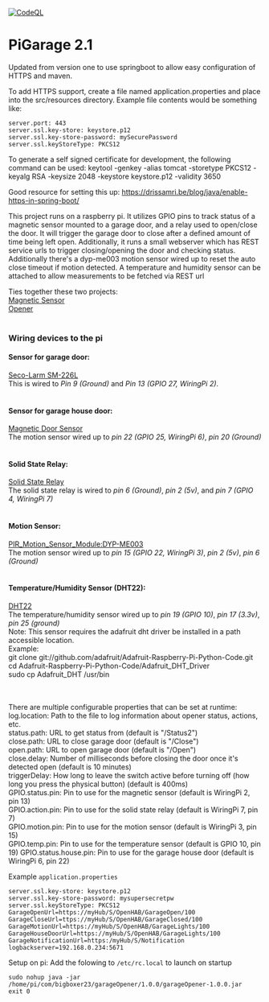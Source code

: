 [![CodeQL](https://github.com/bigboxer23/PiGarage2/actions/workflows/codeql.yml/badge.svg)](https://github.com/bigboxer23/PiGarage2/actions/workflows/codeql.yml)

PiGarage 2.1
============

Updated from version one to use springboot to allow easy configuration of HTTPS and maven.

To add HTTPS support, create a file named application.properties and place into the src/resources directory.  Example
file contents would be something like:

```
server.port: 443
server.ssl.key-store: keystore.p12
server.ssl.key-store-password: mySecurePassword
server.ssl.keyStoreType: PKCS12
```

To generate a self signed certificate for development, the following command can be used:
keytool -genkey -alias tomcat -storetype PKCS12 -keyalg RSA -keysize 2048 -keystore keystore.p12 -validity 3650

Good resource for setting this up: https://drissamri.be/blog/java/enable-https-in-spring-boot/

This project runs on a raspberry pi.  It utilizes GPIO pins to track status of a magnetic sensor mounted to a garage door,
and a relay used to open/close the door.  It will trigger the garage door to close after a defined amount of time being
left open.  Additionally, it runs a small webserver which has REST service urls to trigger closing/opening the door
and checking status.  Additionally there's a dyp-me003 motion sensor wired up to reset the auto close timeout if motion
detected.  A temperature and humidity sensor can be attached to allow measurements to be fetched via REST url

Ties together these two projects:<br>
<a href="http://www.instructables.com/id/Raspberry-Pi-Garage-Door-Opener/?ALLSTEPS">Magnetic Sensor</a><br>
<a href="https://www.richlynch.com/2013/07/27/pi_garage_alert_1/">Opener</a><br><br>

<h3>Wiring devices to the pi</h3>
<h4>Sensor for garage door:</h4>
	<a href="http://www.smarthome.com/7455/Seco-Larm-SM-226L-Garage-Door-Contacts-for-Closed-Circuits/p.aspx">Seco-Larm SM-226L</a><br>
This is wired to <i>Pin 9 (Ground)</i> and <i>Pin 13 (GPIO 27, WiringPi 2)</i>.<br><br>

<h4>Sensor for garage house door:</h4>
<a href="https://www.amazon.com/gp/product/B07F314V3Z/ref=ppx_yo_dt_b_asin_title_o02_s00?ie=UTF8&psc=1">Magnetic Door Sensor</a><br>
The motion sensor wired up to <i>pin 22 (GPIO 25, WiringPi 6)</i>, <i>pin 20 (Ground)</i><br><br>

<h4>Solid State Relay:</h4>
<a href="http://www.amazon.com/gp/product/B00E0NTPP4/ref=ox_ya_os_product_refresh_T1">Solid State Relay</a><br>
The solid state relay is wired to <i>pin 6 (Ground)</i>, <i>pin 2 (5v)</i>, and <i>pin 7 (GPIO 4, WiringPi 7)</i> <br><br>

<h4>Motion Sensor:</h4>
<a href="http://www.elecfreaks.com/wiki/index.php?title=PIR_Motion_Sensor_Module:DYP-ME003">PIR_Motion_Sensor_Module:DYP-ME003</a><br>
The motion sensor wired up to <i>pin 15 (GPIO 22, WiringPi 3)</i>, <i>pin 2 (5v)</i>, <i>pin 6 (Ground)</i><br><br>

<h4>Temperature/Humidity Sensor (DHT22):</h4>
<a href="ftp://imall.iteadstudio.com/Sensor/IM120712007/DS_IM120712007.pdf">DHT22</a><br>
The temperature/humidity sensor wired up to <i>pin 19 (GPIO 10)</i>, <i>pin 17 (3.3v)</i>, <i>pin 25 (ground)</i><br>
Note:  This sensor requires the adafruit dht driver be installed in a path accessible location.<br>
Example:<br>
git clone git://github.com/adafruit/Adafruit-Raspberry-Pi-Python-Code.git<br>
cd Adafruit-Raspberry-Pi-Python-Code/Adafruit_DHT_Driver<br>
sudo cp Adafruit_DHT /usr/bin<br>
<br><br>

There are multiple configurable properties that can be set at runtime:<br>
log.location: Path to the file to log information about opener status, actions, etc.<br>
status.path: URL to get status from (default is "/Status2")<br>
close.path: URL to close garage door (default is "/Close")<br>
open.path: URL to open garage door (default is "/Open")<br>
close.delay: Number of milliseconds before closing the door once it's detected open (default is 10 minutes)<br>
triggerDelay: How long to leave the switch active before turning off (how long you press the physical button) (default is 400ms)<br>
GPIO.status.pin: Pin to use for the magnetic sensor (default is WiringPi 2, pin 13)<br>
GPIO.action.pin: Pin to use for the solid state relay (default is WiringPi 7, pin 7)<br>
GPIO.motion.pin: Pin to use for the motion sensor (default is WiringPi 3, pin 15)<br>
GPIO.temp.pin: Pin to use for the temperature sensor (default is GPIO 10, pin 19)
GPIO.status.house.pin: Pin to use for the garage house door (default is WiringPi 6, pin 22)

Example `application.properties`

```server.port: 443
server.ssl.key-store: keystore.p12
server.ssl.key-store-password: mysupersecretpw
server.ssl.keyStoreType: PKCS12
GarageOpenUrl=https://myHub/S/OpenHAB/GarageOpen/100
GarageCloseUrl=ttps://myHub/S/OpenHAB/GarageClosed/100
GarageMotionUrl=https://myHub/S/OpenHAB/GarageLights/100
GarageHouseDoorUrl=https://myHub/S/OpenHAB/GarageLights/100
GarageNotificationUrl=https:/myHub/S/Notification
logbackserver=192.168.0.234:5671
```

Setup on pi:
Add the folowing to `/etc/rc.local` to launch on startup

```cd /home/pi
sudo nohup java -jar /home/pi/com/bigboxer23/garageOpener/1.0.0/garageOpener-1.0.0.jar
exit 0
```

